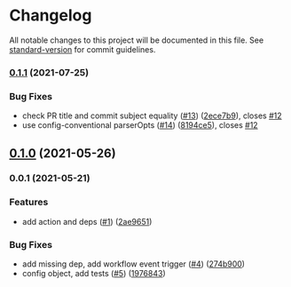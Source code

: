 # Changelog

All notable changes to this project will be documented in this file. See [standard-version](https://github.com/conventional-changelog/standard-version) for commit guidelines.

### [0.1.1](https://github.com/CondeNast/conventional-pull-request/compare/v0.1.0...v0.1.1) (2021-07-25)


### Bug Fixes

* check PR title and commit subject equality ([#13](https://github.com/CondeNast/conventional-pull-request/issues/13)) ([2ece7b9](https://github.com/CondeNast/conventional-pull-request/commit/2ece7b9853f4694626250e611203e474911f803d)), closes [#12](https://github.com/CondeNast/conventional-pull-request/issues/12)
* use config-conventional parserOpts ([#14](https://github.com/CondeNast/conventional-pull-request/issues/14)) ([8194ce5](https://github.com/CondeNast/conventional-pull-request/commit/8194ce551261c4cb3687da8213b35915571c25c1)), closes [#12](https://github.com/CondeNast/conventional-pull-request/issues/12)

## [0.1.0](https://github.com/CondeNast/conventional-pull-request/compare/v0.0.2...v0.1.0) (2021-05-26)

### 0.0.1 (2021-05-21)


### Features

* add action and deps ([#1](https://github.com/CondeNast/conventional-pull-request/issues/1)) ([2ae9651](https://github.com/CondeNast/conventional-pull-request/commit/2ae9651614d7ddb446207063dfb4b47abdeced61))


### Bug Fixes

* add missing dep, add workflow event trigger ([#4](https://github.com/CondeNast/conventional-pull-request/issues/4)) ([274b900](https://github.com/CondeNast/conventional-pull-request/commit/274b900a42d548f09d45afebdcd2caf346727021))
* config object, add tests ([#5](https://github.com/CondeNast/conventional-pull-request/issues/5)) ([1976843](https://github.com/CondeNast/conventional-pull-request/commit/1976843e827f46e4799ff540e65acc2ce6a4fe61))
